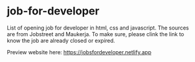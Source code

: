 # job-for-developer

List of opening job for developer in html, css and javascript. The sources are from Jobstreet and Maukerja. To make sure, please clink the link to know the job are already closed or expired.

Preview website here: https://jobsfordeveloper.netlify.app
